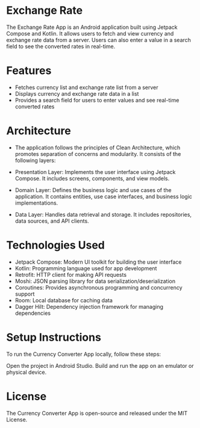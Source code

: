 # Exchange Rate
The Exchange Rate App is an Android application built using Jetpack Compose and Kotlin. It allows users to fetch and view currency and exchange rate data from a server. Users can also enter a value in a search field to see the converted rates in real-time.

# Features
- Fetches currency list and exchange rate list from a server
- Displays currency and exchange rate data in a list
- Provides a search field for users to enter values and see real-time converted rates

# Architecture
- The application follows the principles of Clean Architecture, which promotes separation of concerns and modularity. It consists of the following layers:

- Presentation Layer: Implements the user interface using Jetpack Compose. It includes screens, components, and view models.
- Domain Layer: Defines the business logic and use cases of the application. It contains entities, use case interfaces, and business logic implementations.
- Data Layer: Handles data retrieval and storage. It includes repositories, data sources, and API clients.

# Technologies Used
- Jetpack Compose: Modern UI toolkit for building the user interface
- Kotlin: Programming language used for app development
- Retrofit: HTTP client for making API requests
- Moshi: JSON parsing library for data serialization/deserialization
- Coroutines: Provides asynchronous programming and concurrency support
- Room: Local database for caching data
- Dagger Hilt: Dependency injection framework for managing dependencies

# Setup Instructions
To run the Currency Converter App locally, follow these steps:

Open the project in Android Studio.
Build and run the app on an emulator or physical device.

# License
The Currency Converter App is open-source and released under the MIT License.
